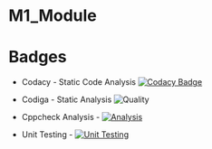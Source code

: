 # M1_Module
# Badges
* Codacy - Static Code Analysis [![Codacy Badge](https://app.codacy.com/project/badge/Grade/3d073c9283e24a7b8dd579b22026a356)](https://www.codacy.com/gh/Akansha-nageshwar/M1_Module/dashboard?utm_source=github.com&amp;utm_medium=referral&amp;utm_content=Akansha-nageshwar/M1_Module&amp;utm_campaign=Badge_Grade)
* Codiga - Static Analysis ![Quality](https://api.codiga.io/project/32181/status/svg)

* Cppcheck Analysis - [![Analysis](https://github.com/Akansha-nageshwar/M1_Module/actions/workflows/c-cpp.yml/badge.svg)](https://github.com/Akansha-nageshwar/M1_Module/actions/workflows/c-cpp.yml)
* Unit Testing - [![Unit Testing](https://github.com/Akansha-nageshwar/M1_Module/actions/workflows/unit-test.yml/badge.svg)](https://github.com/Akansha-nageshwar/M1_Module/actions/workflows/unit-test.yml)
